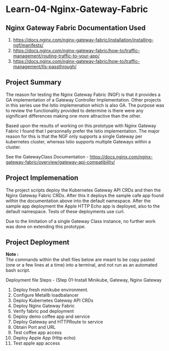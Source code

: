 # Learn-04-Nginx-Gateway-Fabric

## Nginx Gateway Fabric Documentation Used
  1. https://docs.nginx.com/nginx-gateway-fabric/installation/installing-ngf/manifests/
  2. https://docs.nginx.com/nginx-gateway-fabric/how-to/traffic-management/routing-traffic-to-your-app/
  3. https://docs.nginx.com/nginx-gateway-fabric/how-to/traffic-management/tls-passthrough/
  
## Project Summary
The reason for testing the Nginx Gateway Fabric (NGF) is that it provides a GA implementation of a 
Gateway Controller Implementation. Other projects in this series use the Istio implemenation which is
also GA. The purpose was to review the functionality provided to determine is there were any
significant differences making one more attractive than the other. 

Based upon the results of working on this prototype with Nginx Gateway Fabric I found that I
personnally prefer the Istio implementation. The major reason for this is that the NGF only supports
a single Gateway per kubernetes cluster, whereas Istio supports multiple Gateways within a cluster.

See the GatewayClass Documentation - https://docs.nginx.com/nginx-gateway-fabric/overview/gateway-api-compatibility/

## Project Implemenation
The project scripts deploy the Kubernetes Gateway API CRDs and then the Nginx Gateway Fabric 
CRDs. After this it deploys the sample cafe app found within the documentation above into the
default namespace. After the sample app deployment the Apple HTTP Echo app is deployed, also to
the default namespace. Tests of these deployments use curl.

Due to the limitation of a single Gateway Class instance, no further work was done on extending
this prototype.

## Project Deployment
**Note :**<br>
The commands within the shell files below are meant to be copy pasted (one or a few lines at a time) into a terminal, and not run as an automated bash script.

Deployment file Steps - (Step 01-Install Minikube, Gateway, Nginx Gateway
  1. Deploy fresh minikube environment.
  2. Configure Metallb loadbalancer
  3. Deploy Kubernetes Gateway API CRDs
  4. Deploy Nginx Gateway Fabric
  5. Verify fabric pod deployment
  6. Deploy demo coffee app and service
  7. Deploy Gateway and HTTPRoute to service
  8. Obtain Port and URL
  9. Test coffee app access
  10. Deploy Apple App (Http echo)
  11. Test apple app access
